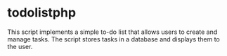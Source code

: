 # todolistphp
 This script implements a simple to-do list that allows users to create and manage tasks.
 The script stores tasks in a database and displays them to the user.
